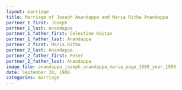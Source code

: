 ```yaml
---
layout: marriage
title: Marriage of Joseph Anandappa and Maria Ritha Anandappa
partner_1_first: Joseph
partner_1_last: Anandappa
partner_1_father_first: Celestine Kaitan
partner_1_father_last: Anandappa
partner_2_first: Maria Ritha
partner_2_last: Anandappa
partner_2_father_first: Peter
partner_2_father_last: Anandappa
image_file: anandappa_joseph_anandappa_maria_page_1000_year_1908
date: September 30, 1908
categories: marriage
---
```


